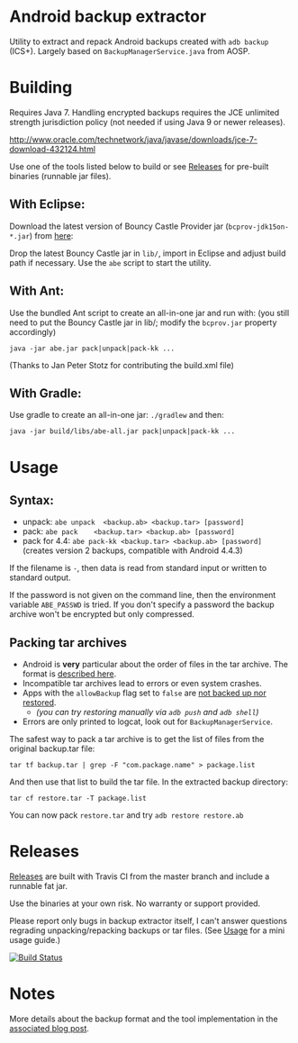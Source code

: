 Android backup extractor
========================

Utility to extract and repack Android backups created with ```adb backup``` (ICS+). 
Largely based on ```BackupManagerService.java``` from AOSP. 

# Building

Requires Java 7. Handling encrypted backups requires the JCE unlimited strength 
jurisdiction policy (not needed if using Java 9 or newer releases).

http://www.oracle.com/technetwork/java/javase/downloads/jce-7-download-432124.html

Use one of the tools listed below to build or see [Releases](#releases) for pre-built binaries (runnable jar files).

## With Eclipse: 

Download the latest version of Bouncy Castle Provider jar 
(```bcprov-jdk15on-*.jar```) from [here](http://www.bouncycastle.org/latest_releases.html):

Drop the latest Bouncy Castle jar in ```lib/```, import in Eclipse and adjust 
build path if necessary. Use the ```abe``` script to start the utility. 

## With Ant:

Use the bundled Ant script to create an all-in-one jar and run with: 
(you still need to put the Bouncy Castle jar in lib/; modify the 
```bcprov.jar``` property accordingly)

```java -jar abe.jar pack|unpack|pack-kk ...```

(Thanks to Jan Peter Stotz for contributing the build.xml file)

## With Gradle:

Use gradle to create an all-in-one jar:
```./gradlew``` and then:

```java -jar build/libs/abe-all.jar pack|unpack|pack-kk ...```

# Usage

## Syntax: 
* unpack:       ```abe unpack  <backup.ab> <backup.tar> [password]```
* pack:         ```abe pack    <backup.tar> <backup.ab> [password]```
* pack for 4.4: ```abe pack-kk <backup.tar> <backup.ab> [password]```
  (creates version 2 backups, compatible with Android 4.4.3)

If the filename is `-`, then data is read from standard input or written to
standard output.

If the password is not given on the command line, then the environment variable
`ABE_PASSWD` is tried. If you don't specify a password the backup archive won't
be encrypted but only compressed. 

## Packing tar archives

- Android is **very** particular about the order of files in the tar archive. The format is [described here](https://android.googlesource.com/platform/frameworks/base/+/4a627c71ff53a4fca1f961f4b1dcc0461df18a06).
- Incompatible tar archives lead to errors or even system crashes.
- Apps with the `allowBackup` flag set to `false` are [not backed up nor restored](https://android.googlesource.com/platform/frameworks/base/+/a858cb075d0c87e2965d401656ff2d5bc16406da).
  - *(you can try restoring manually via `adb push` and `adb shell`)*
- Errors are only printed to logcat, look out for `BackupManagerService`.

The safest way to pack a tar archive is to get the list of files from the original backup.tar file:
```shell
tar tf backup.tar | grep -F "com.package.name" > package.list
```
And then use that list to build the tar file. In the extracted backup directory:
```shell
tar cf restore.tar -T package.list
```
You can now pack `restore.tar` and try `adb restore restore.ab`

# Releases

[Releases](https://github.com/nelenkov/android-backup-extractor/releases/latest) are built with Travis CI from the master branch and include a runnable fat jar.

Use the binaries at your own risk. No warranty or support provided.

Please report only bugs in backup extractor itself, I can't answer questions regrading unpacking/repacking backups or tar files.
(See [Usage](#usage) for a mini usage guide.)

[![Build Status](https://travis-ci.org/nelenkov/android-backup-extractor.svg?branch=master)](https://travis-ci.org/nelenkov/android-backup-extractor)

# Notes

More details about the backup format and the tool implementation in the [associated blog post](https://nelenkov.blogspot.de/2012/06/unpacking-android-backups.html).


